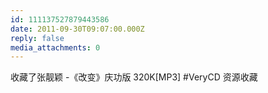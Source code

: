 ```yaml
---
id: 111137527879443586
date: 2011-09-30T09:07:00.000Z
reply: false
media_attachments: 0
---
```


收藏了张靓颖 -《改变》庆功版 320K[MP3] #VeryCD 资源收藏 ​​​​

